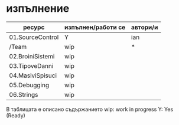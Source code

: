 # изпълнение

| ресурс | изпълнен/работи се | автори/и |
| - | - |-|
| 01.SourceControl | Y | ian |
| /Team | wip | * |
| 02.BroiniSistemi |wip|
| 03.TipoveDanni|wip
| 04.MasiviSpisuci|wip
| 05.Debugging|wip
| 06.Strings|wip





В таблицата е описано съдържанието
wip: work in progress
Y: Yes (Ready)



